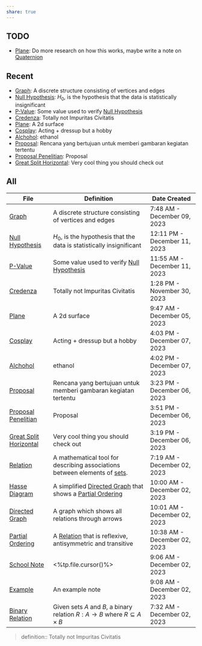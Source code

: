 ```yaml
---
share: true
---
```



## TODO
- [Plane](./Plane.md): Do more research on how this works, maybe write a note on [Quaternion](Quaternion.md)


## Recent
- [Graph](./Graph.md): A discrete structure consisting of vertices and edges
- [Null Hypothesis](./Null%20Hypothesis.md): $H_0$, is the hypothesis that the data is statistically insignificant
- [P-Value](./P-Value.md): Some value used to verify [Null Hypothesis](Null%20Hypothesis.md)
- [Credenza](Credenza.md): Totally not Impuritas Civitatis
- [Plane](./Plane.md): A 2d surface
- [Cosplay](./Cosplay.md): Acting + dressup but a hobby
- [Alchohol](./Alchohol.md): ethanol
- [Proposal](./Proposal.md): Rencana yang bertujuan untuk memberi gambaran kegiatan tertentu
- [Proposal Penelitian](./Proposal%20Penelitian.md): Proposal
- [Great Split Horizontal](./Great%20Split%20Horizontal.md): Very cool thing you should check out


## All
| File                                                                    | Definition                                                                          | Date Created                 |
| ----------------------------------------------------------------------- | ----------------------------------------------------------------------------------- | ---------------------------- |
| [Graph](./Graph.md)                                       | A discrete structure consisting of vertices and edges                               | 7:48 AM - December 09, 2023  |
| [Null Hypothesis](./Null%20Hypothesis.md)                   | $H_0$, is the hypothesis that the data is statistically insignificant               | 12:11 PM - December 11, 2023 |
| [P-Value](./P-Value.md)                                   | Some value used to verify [Null Hypothesis](Null%20Hypothesis.md)                                       | 11:55 AM - December 11, 2023 |
| [Credenza](Credenza.md)                                               | Totally not Impuritas Civitatis                                                     | 1:28 PM - November 30, 2023  |
| [Plane](./Plane.md)                                       | A 2d surface                                                                        | 9:47 AM - December 05, 2023  |
| [Cosplay](./Cosplay.md)                                    | Acting + dressup but a hobby                                                        | 4:03 PM - December 07, 2023  |
| [Alchohol](./Alchohol.md)                                  | ethanol                                                                             | 4:02 PM - December 07, 2023  |
| [Proposal](./Proposal.md)                             | Rencana yang bertujuan untuk memberi gambaran kegiatan tertentu                     | 3:23 PM - December 06, 2023  |
| [Proposal Penelitian](./Proposal%20Penelitian.md)       | Proposal                                                                            | 3:51 PM - December 06, 2023  |
| [Great Split Horizontal](./Great%20Split%20Horizontal.md) | Very cool thing you should check out                                                | 3:19 PM - December 06, 2023  |
| [Relation](./Relation.md)                                 | A mathematical tool for describing associations between elements of [sets](Set.md).  | 7:19 AM - December 02, 2023  |
| [Hasse Diagram](./Hasse%20Diagram.md)                       | A simplified [Directed Graph](Directed%20Graph.md) that shows a [Partial Ordering](Partial%20Ordering.md)                   | 10:00 AM - December 02, 2023 |
| [Directed Graph](./Directed%20Graph.md)                     | A graph which shows all relations through arrows                                    | 10:01 AM - December 02, 2023 |
| [Partial Ordering](./Partial%20Ordering.md)                 | A [Relation](Relation.md) that is reflexive, antisymmetric and transitive                      | 10:38 AM - December 02, 2023 |
| [School Note](./School%20Note.md)                               | <%tp.file.cursor()%>                                                                | 9:06 AM - December 02, 2023  |
| [Example](./Example.md)                                            | An example note                                                                     | 9:08 AM - December 02, 2023  |
| [Binary Relation](./Binary%20Relation.md)                   | Given sets $A$ and $B$, a binary relation $R:A\to B$ where $R \subseteq A \times B$ | 7:32 AM - December 02, 2023  |


> definition:: Totally not Impuritas Civitatis